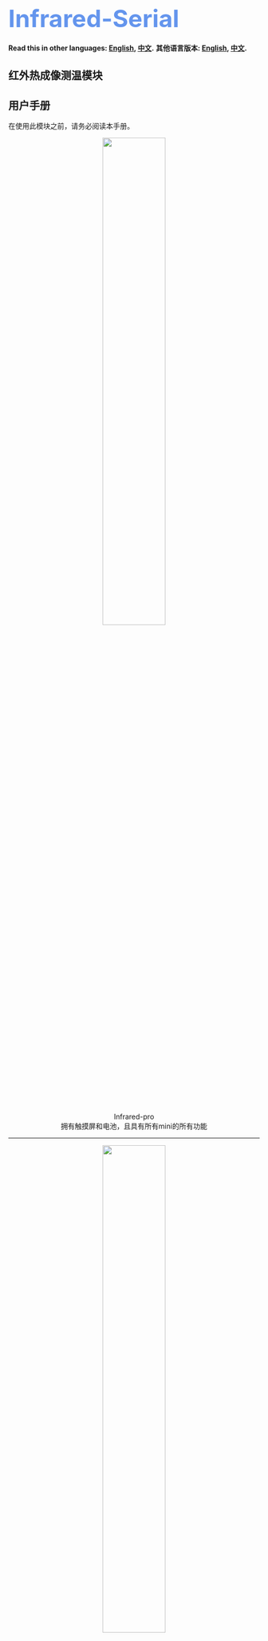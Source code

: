 <font size=7><font color=CornflowerBlue>Infrared-Serial</font></h1></font>
==========================================================================

**Read this in other languages: [English](README.md), [中文](README_zh.md).**
**其他语言版本: [English](README.md), [中文](README_zh.md).**

红外热成像测温模块
-------------------------------------------------------
用户手册
------------

在使用此模块之前，请务必阅读本手册。


<div align=center><img src="./Infrared-pro/photo/20241031235112.jpg" width="50%" height="50%" ></div>
<div align=center>Infrared-pro</div>
<div align=center>拥有触摸屏和电池，且具有所有mini的所有功能</div>

-------------------------

<div align=center><img src="./Infrared-mini/photo/20241031234857.jpg" width="50%" height="50%" ></div>
<div align=center>Infrared-mini</div>
<div align=center>没有屏幕，使用WiFi投屏，仅限极客使用</div>

## 在使用模块之前
感谢您选择红外热成像测温模块"Infrared-Serial"。本手册介绍了红外热成像测温模块的操作方法以及操作过程中需要注意的注意事项，请务必在使用前阅读本使用说明书。

**请注意:**
- 本手册受版权法保护，未经版权所有者书面同意，不得复制或复制本手册的全部或部分内容。但是，可以复印本手册以操作设备。 
- 本手册的内容可能随时更改，恕不另行通知。 
- 欢迎更正本手册中不清楚的语义、错误、遗漏或缺失的页面。 
- 请勿对本手册中未提及的设备进行任何操作，以免引起故障或事故。 
- 此模块不得用于危害任何野生动物。 
- 未经授权操作所造成的后果，本公司概不负责。

## 产品介绍
### 应用场景
Infrared-系列产品，是一款集成光学透镜的高性能、高质量数字信号的32*32像素热电堆红外阵列测温模块。可广泛应用于人体测温、热源追踪、实验观察、电路维修、机器人等场景。


### 产品特征
- 该模块具有出色的平台兼容性，可以运行在Windows、Mac、Linux、Android、IOS、ROS等操作系统上，只要平台支持Wi-Fi，并且有现代浏览器。并且无需下载任何APP，只需打开浏览器即可显示热成像画面。
- 最多可同步5个客户端显示，并且可以截图或者录屏保存屏幕。
- 自动扫描可用的Wi-Fi，只需要打开网页输入密码即可完成配网。
- 提供多达十余种强大的算法支持，带来更好的显示效果。
- 提供多达几十种显示配色方案，每种配色方案都有不同的显示效果，配色方案可翻转。
- 支持标记最高温度、最低温度，支持定点测温。
- 支持发射率调节，更精准测量物体温度。
- 支持伽马校正，可放大低温区或者高温区细节。
- 支持显示帧率，平均帧率可达7.0FPS。
- 支持定点温度曲线显示和温度数据下载，方便实验观察。
- 支持通过设置斜率和截距手动校准温度，支持自动校准传感器误差。
- 屏幕支持左右镜像、上下镜像、360°旋转，方便各种角度安装或使用。 
- 支持自动设置测温范围或手动调整测温范围。 
- 支持固件升级。 
- 超小的产品体积。 
- 提供上位机源码，可通过USB、TCP连接上位机，方便开发。

### 使用环境
请安装在无爆炸性、易燃气体的安全区域，设备无防爆等级。工作环境：-20-85℃，湿度≤95%RH，无霜冻。存储环境：-20-85℃，湿度≤95%RH，无霜冻。

<font color='orange'>
警告：请勿瞄准强辐射源，如焊接电弧、阳光、激光和强电离环境！否则，可能对传感器<font color='red'>不可逆转的损害!</font>
</font>

### 性能参数
- 传感器像素：32*32（即1024个像素点） 
- 视场角：33°*33° 
- 帧率：7.0 FPS 
- 温度范围：-20°C 至 &gt;1000°C
- 测温精度：对于辐射半径内的像素，取“目标温度与环境温度之差乘以3%”或“正负3开尔文”中的较大值 
- 最远测温距离：根据发热面积大小，人体测温可达5m左右。

## 使用方式
该模块通电后，工作在AP模式，使用您的设备扫描周围的Wi-Fi，您将在Wi-Fi列表中看到一个名为“INFRAED- XXXXXX”的开放热点。

<div align=center><img src="./assets/apname.jpg"></div>

连接上，连接完成后在浏览器中输入[http://192.168.4.1]，等待网页加载完成，即可显示热成像画面。

<div align=center><img src="./assets/indexpage.jpg"></div>

下方显示芯片的温度和热成像画面的刷新帧率，默认模式下光标自动寻找屏幕内最高温度和最低温度作为温度范围，并自动标注出最高温度和最低温度的位置。

## 局域网连接
当您的设备直接连接模块时，您的设备可能无法上网，所以建议您以WiFi station模式使用模块，在室内使用时可以连接路由器，便携使用时可以连接手机热点。

直连模块后，打开浏览器输入[http://192.168.4.1/wifi](http://192.168.4.1，)进入网络配置页面，此时网页上会显示可用的Wi-Fi列表。

<div align=center><img src="./assets/wifilist.jpg" width="50%" height="50%" ></div>

请选择要连接的Wi-Fi，输入密码，点击“保存”，弹出网络分配成功的提示。

设备中名为“INFRAED- XXXXXX”的热点会在几秒后消失，并会出现一个名为“INFRAED-[IP ADDRDSS] ”的新热点（但无法连接），表示已成功连接到 Wi-Fi，否则连接失败。

您只需配置一次网络，之后如果想更改配置数据，可以重新打开配置页面重新配置网络。

## 设备发现
网络配置完成后，您可以通过多种方式进行访问。当然前提是在同一局域网下。

- 在上一章中我们提到，当模块连接上Wi-Fi后，会出现一个名称为“INFRAED-[IP ADDRDSS]”的新热点，您可以通过这个“IP ADDRDSS”来访问网页。

- 如果您使用的设备支持mDNS功能，如IOS、Mac、Windows（带chrome内核浏览器），或者Android 12以上系统的设备，可以直接在浏览器中输入 http://infrared.local 来访问模块。如果您使用的设备不支持mDNS功能，可以通过安装mDNS软件来访问设备。使用代理软件时mDNS功能不可用，建议关闭代理软件后再尝试。

- 如果模块有屏幕，可以进入设置页面，扫描二维码访问网页。

## 参数设置
长按热像屏幕任意位置2秒以上，进入参数设置页面。
<div align=center><img src="./assets/parameter1.png"><img src="./assets/parameter2.png"><img src="./assets/parameter3.png"></div>

### 色彩风格
不同的温度以不同的颜色显示，从而可以直观的区分温度。本模块最多支持多种配色方案。每种方案都支持颜色翻转。

<div align=center><img src="./assets/colorstyle.png"></div>

下图是不同配色方案下的显示效果，配色方案太多了，就不展示太多了。
<div align=center><img src="./assets/color_figure.jpg"></div>

### Temperature Label
屏幕上最低 / 最高 / 固定点测温点可以高亮显示，并显示温度。打开固定点测温，点击主屏幕上的某个位置，显示该位置的温度。温度将显示在温度曲线中。

<div align=center><img src="./assets/templable.png"></div>

### 温度曲线
本模块支持记录屏幕某一点温度曲线的功能，若不开启“固定测量”，则记录屏幕中心点的温度，若开启“固定点测温”功能，则记录该点的温度曲线。温度数据可重置或下载。
<div align=center><img src="./assets/chart.png"></div>

### 旋转/镜像
模块支持水平镜像、垂直镜像、以及90°、180°、270°旋转图像，方便您各个角度的安装使用。
<div align=center><img src="./assets/rotate.png"><img src="./assets/mirror.png"></div>

### 温度单位
该模块支持4种温标切换，分别是摄氏度、华氏度、开尔文、兰氏度。
<div align=center><img src="./assets/tempscale.png"></div>

### 屏幕
你可以用它来调整屏幕的亮度和自动息屏的分钟数。当然，前提是你有一个屏幕……
<div align=center><img src="./assets/screen.png"></div>

### 滤波器
模块提供多达十余种平滑滤波器，虽然传感器的像素只有32*32，但模块内置强大的算法，通过平滑滤波器将图片插值到更高的像素，以提供更好的显示效果。不同的平滑滤波器显示效果不同，用户可以自行体验。一般使用B-Spline滤波器。
<div align=center><img src="./assets/filter.png"></div>

下图是使用不同滤镜后的显示效果
<div align=center><img src="./assets/filterimage.jpg"></div>

### 发射率
发射率是指物体表面辐射出去的能量与相同温度下黑体辐射出去的能量之比。（黑体是能辐射出全部能量的理想化的辐射体，它的表面发射率为1.00）各种物质的发射率是由物体本身的材质、表面粗糙度、表面几何形状、拍摄角度、波长以及物体本身的温度共同决定的（物体本身的材质是对物体发射率影响最大的因素），所以在相同温度下，不同的物质会辐射出不同的能量。高度抛光的金属表面，如铜或铝，一般发射率在0.10以下。粗糙或氧化的金属表面发射率较高（0.6或更大，取决于表面状况和氧化程度）。大部分平光漆约为0.90，而人体皮肤和水约为0.98。
<div align=center><img src="./assets/emissivity.png"></div>

模块支持发射率的调节，用户可以根据需要精准测温的物体的发射率进行查找，以达到更好的测量效果。

### 伽马校正
利用伽马校正来调整温标的高温范围或者低温范围，从而放大高温范围或者低温范围的细节，以达到更好的寻找热源的效果。
<div align=center><img src="./assets/gamma.png"></div>

如果将伽马参数放大，低温区的细节会更加明显，如果将伽马参数减小，高温区的细节会更加明显，下图是默认配色方案下，调整伽马参数的效果，左图的伽马参数为2.0，右图的伽马参数为0.5。
<div align=center><img src="./assets/gamma_image.png"></div>

### 传感器校准
热像测量的温度仅供参考，实际使用中会受到各​​种因素的影响，模块支持手动调整截距和斜率，如果用户有条件在对应情况下测得待测物体的真实温度曲线和热像模块的温度曲线，可以用最小二乘法将二者的温度曲线拟合成一条直线，然后设置斜率和截距，使得热像模块的测温直线与真实温度直线基本一致，即可完成校准。

此外，个别像素可能会出现一些温度漂移。可以通过用温度一致的物体遮挡传感器并点击“校准”按钮来校准这种偏差。
<div align=center><img src="./assets/calibration.png"></div>

### 访问网页
当您的设备和本模块在同一个局域网内时，您可以通过扫描二维码来访问网站，此页面还会显示 SSID 和 IP 地址。

二维码下方的滑块表示在没有 WiFi 连接的情况下，多久后会自动关闭 WiFi。开启 WiFi 会增加热量和功耗。
<div align=center><img src="./assets/webpage.png"></div>

### 语言设置
该模块支持若干种语言，您可以切换到您熟悉的语言。
<div align=center><img src="./assets/language.png"></div>
  
### 恢复出厂设置
长按此按钮可恢复出厂设置并重新启动。
<div align=center><img src="./assets/reset.png"></div>


### 其他
**如果你是开发者，想要进行二次开发，请阅读开发者手册: [开发者手册](develop/README.md)**

### 联系方式
E-mail: chenqt123@qq.com